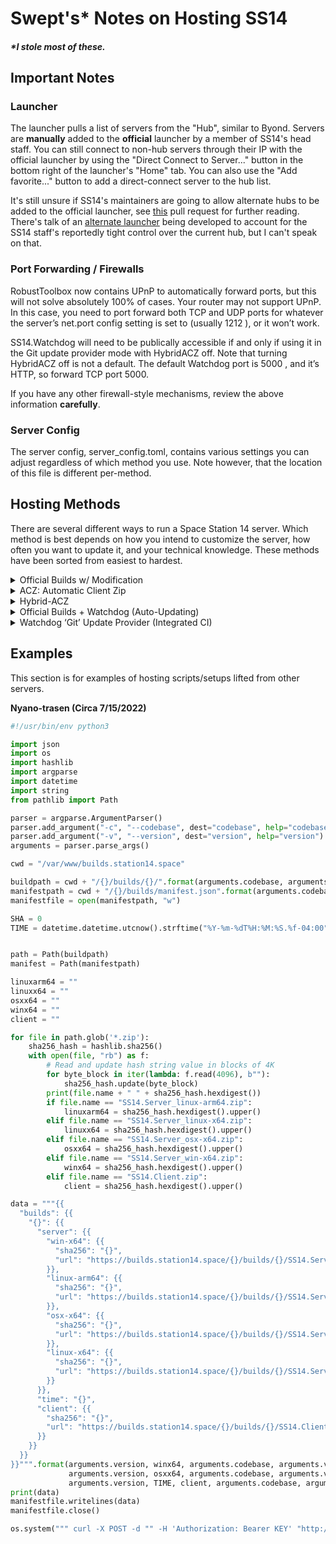 # Swept's* Notes on Hosting SS14
##### *I stole most of these.

## Important Notes
### Launcher
The launcher pulls a list of servers from the "Hub", similar to Byond. Servers are **manually** added to the **official** launcher by a member of SS14's head staff. You can still connect to non-hub servers through their IP with the official launcher by using the "Direct Connect to Server..." button in the bottom right of the launcher's "Home" tab. You can also use the "Add favorite..." button to add a direct-connect server to the hub list.

It's still unsure if SS14's maintainers are going to allow alternate hubs to be added to the official launcher, see [this](https://github.com/space-wizards/SS14.Launcher/pull/87) pull request for further reading. There's talk of an [alternate launcher](https://xkcd.com/927/) being developed to account for the SS14 staff's reportedly tight control over the current hub, but I can't speak on that.

### Port Forwarding / Firewalls
RobustToolbox now contains UPnP to automatically forward ports, but this will not solve absolutely 100% of cases. Your router may not support UPnP. In this case, you need to port forward both TCP and UDP ports for whatever the server’s net.port config setting is set to (usually 1212 ), or it won’t work.

SS14.Watchdog will need to be publically accessible if and only if using it in the Git update provider mode with HybridACZ off. Note that turning HybridACZ off is not a default. The default Watchdog port is 5000 , and it’s HTTP, so forward TCP port 5000.

If you have any other firewall-style mechanisms, review the above information **carefully**.

### Server Config
The server config, server_config.toml, contains various settings you can adjust regardless of which method you use. Note however, that the location of this file is different per-method.

## Hosting Methods
There are several different ways to run a Space Station 14 server. Which method is best depends on how you intend to customize the server, how often you want to update it, and your technical knowledge. These methods have been sorted from easiest to hardest.
<details>
  <summary>Official Builds w/ Modification</summary>

  |
**Pros/Cons**: Almost as simple as using an official build, but you can modify YAML files and textures for custom content.

**How-To**
- Download a server build from https://central.spacestation14.io/builds/wizards/ and extract it somewhere.
- In build.json, there is a URL to a client zip file. Download this “SS14.Client.zip” and rename it “Content.Client.zip”, placing it in the directory containing the server executable (where you find build.json).
- Delete build.json.
- Any time you modify a file, modify the equivalent file in the client zip.

**How It Works**: Hybrid ACZ, by design, is almost identical to production builds. As such, it is possible to turn the latter into the former, which is what is described above in steps 1-3. From that point forward, you’re modifying a built Hybrid ACZ server. As it is, there’s nothing ensuring that server and client files remain in sync, so you have to make sure to do so manually. Obviously ACZ or regular Hybrid ACZ is better when possible as this is not a problem.
</details>
<details>
  <summary>ACZ: Automatic Client Zip</summary>
  
|
**Pros/Cons**: Requires the knowledge of a developer, but if you have that, super simple and insanely flexible. Manual updates.

**How-To**
- Have a developer environment. (Properly cloned repository, correct .NET SDK - no IDE is required, but the build must succeed.)
- Do `dotnet build -c Release`
- Run the server (try --data-dir and --config-file options to keep the data outside of the build directories).
- Connect to your server from the launcher.

*server_config.toml location*: Either in bin/Content.Server/ (if you did not pass --config-file to the server executable) or wherever you want (if you did.).

**How It Works**: ACZ assumes a developer environment (i.e. you run your server via `./bin /Content.Server/Content.Server` or go into that directory and run ./Content.Server ). ACZ also assumes you have made a release build, but not a “full release” build - i.e. the output of dotnet build -c Release. ACZ automatically finds the client assemblies in bin/Content.Client and the Resources directory, and creates and hosts a client zip on the status host. The goal of ACZ is that despite whatever modifications you may have made to your content fork, it just works.
</details>

<details>
  <summary>Hybrid-ACZ</summary>

|
**Pros/Cons**: Like ACZ, requires developer knowledge. Less simple than ACZ, but the resulting server executable works outside a developer environment, which when relevant makes it a lot better than ACZ for that usecase. As flexible as ACZ but only really shines when the computer you’re writing the code on isn’t the computer running the server. Manual updates.

**How-To**
- Have a developer environment. (See regular ACZ.)
- Package a server build for the intended target, i.e:
  - Retrieve the resulting zip, i.e. `release/SS14.Server_linux-x64.zip`
  - Send to target server (various methods).
  - Run on target server as you would an official build.
- `python3 Tools/package_server_build.py --hybrid-acz --platform linux-x64`

*Note*: The target server can be the same server you build the Hybrid-ACZ package on. This is relevant when the Watchdog is involved.

**How It Works**: The ACZ code is still enabled in full server builds, and it looks for a file called Content.Client.zip - if it finds it, rather than attempting to construct an ACZ zip, it simply uses this file. This effectively replaces the build.json at the cost of some RAM usage (potentially removable at an IO cost) and other potential ACZ inefficiencies from using the status host as the client zip server. (It’s not like you can’t build your own complex infrastructure if you really care that much. The point of all this is that it’s simple and Just Works.).
</details>
<details>
  <summary>Official Builds + Watchdog (Auto-Updating)</summary>

|
**Pros/Cons**: All options with Watchdog are the most complicated options, as Watchdog does not get any form of public builds, and isn’t often visited by developers. You need to at least have the correct .NET SDK installed for whatever the Watchdog is using at the time, and this may include installing older versions of dependencies such as the ASP .NET Runtime. Developers only. The good news is that using Watchdog brings automatic restarts and at least semi-automatic updates. With this specific usage of it, however, it is about as flexible as using the official server builds directly.

**How-To**
**You are fully expected to figure out your own personal Watchdog publish-and-run workflow.** 
Some things to consider:
- .NET publishing and builds like to copy over appsettings.yaml which will erase your existing appsettings.yaml .
- Start with something like `dotnet publish SS14.Watchdog -c Release --no-self-contained -o doggy`, then erase files it copied over that you don’t want overwriting your main files, then move from the published output into the main “this is where we are running things” directory.
- Might be an idea to keep backups.
- [SS14.Watchdog/appsettings.Development.yaml](https://github.com/space-wizards/SS14.Watchdog/blob/master/SS14.Watchdog/appsettings.Development.yml) contains examples of a few of the update methods.
- For this server hosting method, you want UpdateProviderManifest .
- Poke the watchdog when you want it to check for updates, example: `curl -X POST -d "" -u syndicate_mothership:Honk "http://localhost:5000/instances/syndicate_mothership/update"`.

*server_config.toml location*: Pretty sure it’s `instances/INSTANCE_NAME/config.toml` but not 100% sure.

**How It Works**: This is pretty much how the official servers work. They run Watchdog(s) that get poked when updates happen, and the Watchdogs read the one true official manifest, and restart servers as appropriate. 
</details>
<details>
  <summary>Watchdog ‘Git’ Update Provider (Integrated CI)</summary>
  
|
**Pros/Cons**: As usual, this is a Watchdog-based option so it’s pain. The advantage of this option is that it lets you run what is essentially your own personal CI, all within Watchdog.

**How-To**
- Have Watchdog in a state where you can deploy it reliably.
- Use the Git update type, set the repository to something a command-line Git client running as the user the Watchdog will run as can access without password prompts.
- This means if the repository is private, you may need to be giving SSH keys to the Watchdog.
- Consider giving the watchdog a dedicated user, giving the watchdog user a bare clone of the repository, and pushing to that repository.
- Before you continue, Something to consider here: “HybridACZ: true” or “HybridACZ: false”? HybridACZ is enabled by default, and hosts the client zip on the game server’s status host. This means that UPnP will work perfectly.
- Disabling HybridACZ causes the client zip to be hosted on the Watchdog. This means that the built-in UPnP forwarding will not work because the Watchdog still has to be forwarded. In addition, if disabling HybridACZ, the Watchdog’s configuration must contain it’s own publically accessible URL, since, again, it’s hosting the client zip - and it needs to be able to give the client zip’s URL to the status host so it can give it to the launcher.

*server_config.toml location*: Same as with official-build Watchdog.
</details>

## Examples

This section is for examples of hosting scripts/setups lifted from other servers.

**Nyano-trasen (Circa 7/15/2022)**
```py
#!/usr/bin/env python3

import json
import os
import hashlib
import argparse
import datetime
import string
from pathlib import Path

parser = argparse.ArgumentParser()
parser.add_argument("-c", "--codebase", dest="codebase", help="codebase")
parser.add_argument("-v", "--version", dest="version", help="version")
arguments = parser.parse_args()

cwd = "/var/www/builds.station14.space"

buildpath = cwd + "/{}/builds/{}/".format(arguments.codebase, arguments.version)
manifestpath = cwd + "/{}/builds/manifest.json".format(arguments.codebase)
manifestfile = open(manifestpath, "w")

SHA = 0
TIME = datetime.datetime.utcnow().strftime("%Y-%m-%dT%H:%M:%S.%f-04:00")


path = Path(buildpath)
manifest = Path(manifestpath)

linuxarm64 = ""
linuxx64 = ""
osxx64 = ""
winx64 = ""
client = ""

for file in path.glob('*.zip'):
    sha256_hash = hashlib.sha256()
    with open(file, "rb") as f:
        # Read and update hash string value in blocks of 4K
        for byte_block in iter(lambda: f.read(4096), b""):
            sha256_hash.update(byte_block)
        print(file.name + " " + sha256_hash.hexdigest())
        if file.name == "SS14.Server_linux-arm64.zip":
            linuxarm64 = sha256_hash.hexdigest().upper()
        elif file.name == "SS14.Server_linux-x64.zip":
            linuxx64 = sha256_hash.hexdigest().upper()
        elif file.name == "SS14.Server_osx-x64.zip":
            osxx64 = sha256_hash.hexdigest().upper()
        elif file.name == "SS14.Server_win-x64.zip":
            winx64 = sha256_hash.hexdigest().upper()
        elif file.name == "SS14.Client.zip":
            client = sha256_hash.hexdigest().upper()

data = """{{
  "builds": {{
    "{}": {{
      "server": {{
        "win-x64": {{
          "sha256": "{}",
          "url": "https://builds.station14.space/{}/builds/{}/SS14.Server_win-x64.zip"
        }},
        "linux-arm64": {{
          "sha256": "{}",
          "url": "https://builds.station14.space/{}/builds/{}/SS14.Server_linux-arm64.zip"
        }},
        "osx-x64": {{
          "sha256": "{}",
          "url": "https://builds.station14.space/{}/builds/{}/SS14.Server_osx-x64.zip"
        }},
        "linux-x64": {{
          "sha256": "{}",
          "url": "https://builds.station14.space/{}/builds/{}/SS14.Server_linux-x64.zip"
        }}
      }},
      "time": "{}",
      "client": {{
        "sha256": "{}",
        "url": "https://builds.station14.space/{}/builds/{}/SS14.Client.zip"
      }}
    }}
  }}
}}""".format(arguments.version, winx64, arguments.codebase, arguments.version, linuxarm64, arguments.codebase,
             arguments.version, osxx64, arguments.codebase, arguments.version, linuxx64, arguments.codebase,
             arguments.version, TIME, client, arguments.codebase, arguments.version)
print(data)
manifestfile.writelines(data)
manifestfile.close()

os.system(""" curl -X POST -d "" -H 'Authorization: Bearer KEY' "http://localhost:27690/control/update" """)
```











